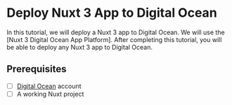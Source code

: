# Deploy Nuxt 3 App to Digital Ocean

In this tutorial, we will deploy a Nuxt 3 app to Digital Ocean. We will use the [Nuxt 3 Digital Ocean App Platform].
After completing this tutorial, you will be able to deploy any Nuxt 3 app to Digital Ocean.

## Prerequisites

- [ ] [Digital Ocean](https://jahid.dev/go/digitalocean/) account
- [ ] A working Nuxt project

